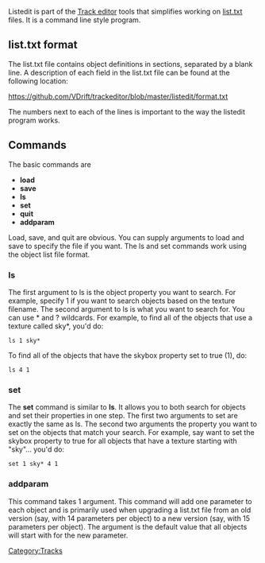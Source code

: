 Listedit is part of the [Track editor](Track_editor.md) tools that simplifies working on [list.txt](Track_files_and_formats.md) files. It is a command line style program.

list.txt format
---------------

The list.txt file contains object definitions in sections, separated by a blank line. A description of each field in the list.txt file can be found at the following location:

<https://github.com/VDrift/trackeditor/blob/master/listedit/format.txt>

The numbers next to each of the lines is important to the way the listedit program works.

Commands
--------

The basic commands are

-   **load**
-   **save**
-   **ls**
-   **set**
-   **quit**
-   **addparam**

Load, save, and quit are obvious. You can supply arguments to load and save to specify the file if you want. The ls and set commands work using the object list file format.

### ls

The first argument to ls is the object property you want to search. For example, specify 1 if you want to search objects based on the texture filename. The second argument to ls is what you want to search for. You can use \* and ? wildcards. For example, to find all of the objects that use a texture called sky\*, you'd do:

    ls 1 sky*

To find all of the objects that have the skybox property set to true (1), do:

    ls 4 1

### set

The **set** command is similar to **ls**. It allows you to both search for objects and set their properties in one step. The first two arguments to set are exactly the same as ls. The second two arguments the property you want to set on the objects that match your search. For example, say want to set the skybox property to true for all objects that have a texture starting with "sky"... you'd do:

    set 1 sky* 4 1

### addparam

This command takes 1 argument. This command will add one parameter to each object and is primarily used when upgrading a list.txt file from an old version (say, with 14 parameters per object) to a new version (say, with 15 parameters per object). The argument is the default value that all objects will start with for the new parameter.

<Category:Tracks>
